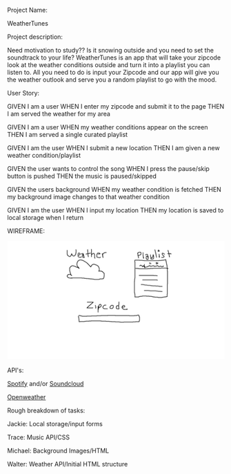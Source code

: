 Project Name: 

WeatherTunes

Project description: 

Need motivation to study?? Is it snowing outside and you need to set the soundtrack to your life? WeatherTunes is an app that will take your zipcode look at the weather conditions outside and turn it into a playlist you can listen to. All you need to do is input your Zipcode and our app will give you the weather outlook and serve you a random playlist to go with the mood.

User Story: 

GIVEN I am a user
WHEN I enter my zipcode and submit it to the page
THEN I am served the weather for my area

GIVEN I am a user
WHEN my weather conditions appear on the screen
THEN I am served a single curated playlist

GIVEN I am the user
WHEN I submit a new location
THEN I am given a new weather condition/playlist

GIVEN the user wants to control the song
WHEN I press the pause/skip button is pushed
THEN the music is paused/skipped

GIVEN the users background
WHEN my weather condition is fetched
THEN my background image changes to that weather condition

GIVEN I am the user
WHEN I input my location
THEN my location is saved to local storage when I return



WIREFRAME:

![WeatherTunes Wireframe image:](./assets/images/wireframe.png) 

API's:

[Spotify](https://developer.spotify.com/documentation/web-api/quick-start/) 
and/or 
[Soundcloud](https://developers.soundcloud.com/docs/api/guide)

[Openweather](https://openweathermap.org/current)

Rough breakdown of tasks:

Jackie: Local storage/input forms

Trace: Music API/CSS

Michael: Background Images/HTML

Walter: Weather API/Initial HTML structure

